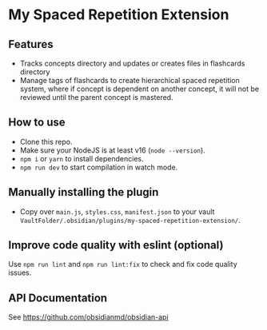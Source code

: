 # My Spaced Repetition Extension

## Features
- Tracks concepts directory and updates or creates files in flashcards directory
- Manage tags of flashcards to create hierarchical spaced repetition system, where if concept is dependent on another concept, it will not be reviewed until the parent concept is mastered.

## How to use
- Clone this repo.
- Make sure your NodeJS is at least v16 (`node --version`).
- `npm i` or `yarn` to install dependencies.
- `npm run dev` to start compilation in watch mode.

## Manually installing the plugin
- Copy over `main.js`, `styles.css`, `manifest.json` to your vault `VaultFolder/.obsidian/plugins/my-spaced-repetition-extension/`.

## Improve code quality with eslint (optional)
Use `npm run lint` and `npm run lint:fix` to check and fix code quality issues.

## API Documentation
See https://github.com/obsidianmd/obsidian-api
